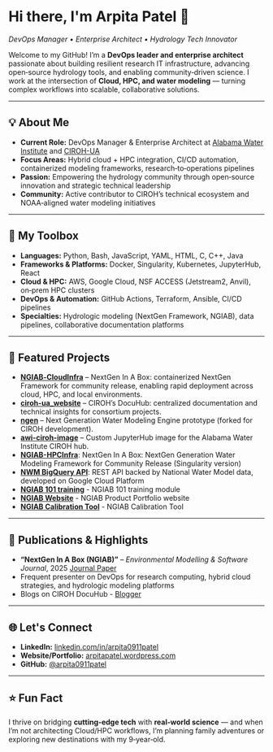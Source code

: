 # Hi there, I'm **Arpita Patel** 👋  
*DevOps Manager • Enterprise Architect • Hydrology Tech Innovator*

Welcome to my GitHub! I’m a **DevOps leader and enterprise architect** passionate about building resilient research IT infrastructure, advancing open‑source hydrology tools, and enabling community‑driven science. I work at the intersection of **Cloud, HPC, and water modeling** — turning complex workflows into scalable, collaborative solutions.

---

## 💡 **About Me**
- **Current Role:** DevOps Manager & Enterprise Architect at [Alabama Water Institute](https://github.com/AlabamaWaterInstitute) and [CIROH-UA](https://github.com/CIROH-UA)  
- **Focus Areas:** Hybrid cloud + HPC integration, CI/CD automation, containerized modeling frameworks, research‑to‑operations pipelines  
- **Passion:** Empowering the hydrology community through open‑source innovation and strategic technical leadership  
- **Community:** Active contributor to CIROH’s technical ecosystem and NOAA‑aligned water modeling initiatives

---

## 🔧 **My Toolbox**
- **Languages:** Python, Bash, JavaScript, YAML, HTML, C, C++, Java
- **Frameworks & Platforms:** Docker, Singularity, Kubernetes, JupyterHub, React  
- **Cloud & HPC:** AWS, Google Cloud, NSF ACCESS (Jetstream2, Anvil), on‑prem HPC clusters  
- **DevOps & Automation:** GitHub Actions, Terraform, Ansible, CI/CD pipelines  
- **Specialties:** Hydrologic modeling (NextGen Framework, NGIAB), data pipelines, collaborative documentation platforms

---

## 🌟 **Featured Projects**
- **[NGIAB‑CloudInfra](https://github.com/CIROH-UA/NGIAB-CloudInfra)** – NextGen In A Box: containerized NextGen Framework for community release, enabling rapid deployment across cloud, HPC, and local environments.  
- **[ciroh-ua_website](https://github.com/CIROH-UA/ciroh-ua_website)** – CIROH’s DocuHub: centralized documentation and technical insights for consortium projects.  
- **[ngen](https://github.com/NOAA-OWP/ngen)** – Next Generation Water Modeling Engine prototype (forked for CIROH development).  
- **[awi-ciroh-image](https://github.com/2i2c-org/awi-ciroh-image)** – Custom JupyterHub image for the Alabama Water Institute CIROH hub.
- **[NGIAB-HPCInfra](https://github.com/CIROH-UA/NGIAB-HPCInfra)**: NextGen In A Box: NextGen Generation Water Modeling Framework for Community Release (Singularity version)
- **[NWM BigQuery API](https://github.com/CIROH-UA/api-nwm-gcp)**: REST API backed by National Water Model data, developed on Google Cloud Platform
- **[NGIAB 101 training](https://github.com/CIROH-UA/training-NGIAB-101)** - NGIAB 101 training module
- **[NGIAB Website](https://github.com/CIROH-UA/ngiab-website)** - NGIAB Product Portfolio website
- **[NGIAB Calibration Tool](https://github.com/CIROH-UA/ngen-cal)** - NGIAB Calibration Tool

---

## 📝 **Publications & Highlights**
- **“NextGen In A Box (NGIAB)”** – *Environmental Modelling & Software Journal*, 2025  [Journal Paper](https://www.sciencedirect.com/science/article/pii/S1364815225003500)
- Frequent presenter on DevOps for research computing, hybrid cloud strategies, and hydrologic modeling platforms
- Blogs on CIROH DocuHub - [Blogger](https://docs.ciroh.org/blog)

---

## 🌐 **Let's Connect**
- **LinkedIn:** [linkedin.com/in/arpita0911patel](https://linkedin.com/in/arpita0911patel)  
- **Website/Portfolio:** [arpitapatel.wordpress.com](https://arpitapatel.wordpress.com)  
- **GitHub:** [@arpita0911patel](https://github.com/arpita0911patel)

---

## ⭐ **Fun Fact**
I thrive on bridging **cutting‑edge tech** with **real‑world science** — and when I’m not architecting Cloud/HPC workflows, I’m planning family adventures or exploring new destinations with my 9‑year‑old.

